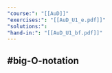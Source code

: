 ```yaml
---
"course:": "[[AuD]]"
"exercises:": "[[AuD_U1_e.pdf]]"
"solutions:": 
"hand-in:": "[[AuD_U1_bf.pdf]]"
---
```

## #big-O-notation

